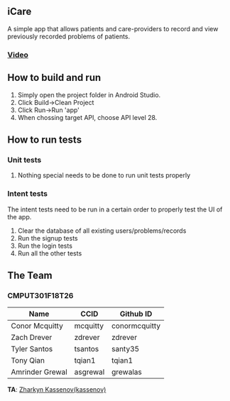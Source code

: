 ## iCare

A simple app that allows patients and care-providers to record and view previously recorded problems of patients.

### [Video](https://vimeo.com/304234594)

## How to build and run
1. Simply open the project folder in Android Studio.
2. Click Build->Clean Project
3. Click Run->Run 'app'
4. When chossing target API, choose API level 28.

## How to run tests
### Unit tests
1. Nothing special needs to be done to run unit tests properly

### Intent tests
The intent tests need to be run in a certain order to properly test the UI of the app.
1. Clear the database of all existing users/problems/records
2. Run the signup tests
3. Run the login tests
4. Run all the other tests

## The Team
### CMPUT301F18T26
| Name            | CCID     | Github ID     |
|-----------------|----------|---------------|
| Conor Mcquitty  | mcquitty | conormcquitty |
| Zach Drever     | zdrever  | zdrever       |
| Tyler Santos    | tsantos  | santy35       |
| Tony Qian       | tqian1   | tqian1        |
| Amrinder Grewal | asgrewal | grewalas      |

**TA**: [Zharkyn Kassenov(kassenov)](https://github.com/orgs/CMPUT301F18T26/people/kassenov)
